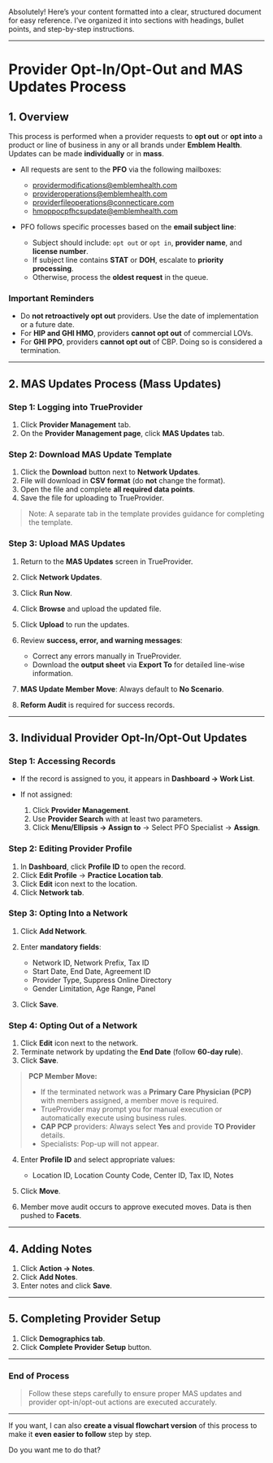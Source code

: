 Absolutely! Here’s your content formatted into a clear, structured document for easy reference. I’ve organized it into sections with headings, bullet points, and step-by-step instructions.

---

# **Provider Opt-In/Opt-Out and MAS Updates Process**

## **1. Overview**

This process is performed when a provider requests to **opt out** or **opt into** a product or line of business in any or all brands under **Emblem Health**. Updates can be made **individually** or in **mass**.

* All requests are sent to the **PFO** via the following mailboxes:

  * [providermodifications@emblemhealth.com](mailto:providermodifications@emblemhealth.com)
  * [provideroperations@emblemhealth.com](mailto:provideroperations@emblemhealth.com)
  * [providerfileoperations@connecticare.com](mailto:providerfileoperations@connecticare.com)
  * [hmoppocpfhcsupdate@emblemhealth.com](mailto:hmoppocpfhcsupdate@emblemhealth.com)

* PFO follows specific processes based on the **email subject line**:

  * Subject should include: `opt out` or `opt in`, **provider name**, and **license number**.
  * If subject line contains **STAT** or **DOH**, escalate to **priority processing**.
  * Otherwise, process the **oldest request** in the queue.

### **Important Reminders**

* Do **not retroactively opt out** providers. Use the date of implementation or a future date.
* For **HIP and GHI HMO**, providers **cannot opt out** of commercial LOVs.
* For **GHI PPO**, providers **cannot opt out** of CBP. Doing so is considered a termination.

---

## **2. MAS Updates Process (Mass Updates)**

### **Step 1: Logging into TrueProvider**

1. Click **Provider Management** tab.
2. On the **Provider Management page**, click **MAS Updates** tab.

### **Step 2: Download MAS Update Template**

1. Click the **Download** button next to **Network Updates**.
2. File will download in **CSV format** (do **not** change the format).
3. Open the file and complete **all required data points**.
4. Save the file for uploading to TrueProvider.

> Note: A separate tab in the template provides guidance for completing the template.

### **Step 3: Upload MAS Updates**

1. Return to the **MAS Updates** screen in TrueProvider.
2. Click **Network Updates**.
3. Click **Run Now**.
4. Click **Browse** and upload the updated file.
5. Click **Upload** to run the updates.
6. Review **success, error, and warning messages**:

   * Correct any errors manually in TrueProvider.
   * Download the **output sheet** via **Export To** for detailed line-wise information.
7. **MAS Update Member Move**: Always default to **No Scenario**.
8. **Reform Audit** is required for success records.

---

## **3. Individual Provider Opt-In/Opt-Out Updates**

### **Step 1: Accessing Records**

* If the record is assigned to you, it appears in **Dashboard → Work List**.
* If not assigned:

  1. Click **Provider Management**.
  2. Use **Provider Search** with at least two parameters.
  3. Click **Menu/Ellipsis → Assign to** → Select PFO Specialist → **Assign**.

### **Step 2: Editing Provider Profile**

1. In **Dashboard**, click **Profile ID** to open the record.
2. Click **Edit Profile** → **Practice Location tab**.
3. Click **Edit** icon next to the location.
4. Click **Network tab**.

### **Step 3: Opting Into a Network**

1. Click **Add Network**.
2. Enter **mandatory fields**:

   * Network ID, Network Prefix, Tax ID
   * Start Date, End Date, Agreement ID
   * Provider Type, Suppress Online Directory
   * Gender Limitation, Age Range, Panel
3. Click **Save**.

### **Step 4: Opting Out of a Network**

1. Click **Edit** icon next to the network.
2. Terminate network by updating the **End Date** (follow **60-day rule**).
3. Click **Save**.

> **PCP Member Move:**
>
> * If the terminated network was a **Primary Care Physician (PCP)** with members assigned, a member move is required.
> * TrueProvider may prompt you for manual execution or automatically execute using business rules.
> * **CAP PCP** providers: Always select **Yes** and provide **TO Provider** details.
> * Specialists: Pop-up will not appear.

4. Enter **Profile ID** and select appropriate values:

   * Location ID, Location County Code, Center ID, Tax ID, Notes
5. Click **Move**.
6. Member move audit occurs to approve executed moves. Data is then pushed to **Facets**.

---

## **4. Adding Notes**

1. Click **Action → Notes**.
2. Click **Add Notes**.
3. Enter notes and click **Save**.

---

## **5. Completing Provider Setup**

1. Click **Demographics tab**.
2. Click **Complete Provider Setup** button.

---

### **End of Process**

> Follow these steps carefully to ensure proper MAS updates and provider opt-in/opt-out actions are executed accurately.

---

If you want, I can also **create a visual flowchart version** of this process to make it **even easier to follow** step by step.

Do you want me to do that?
